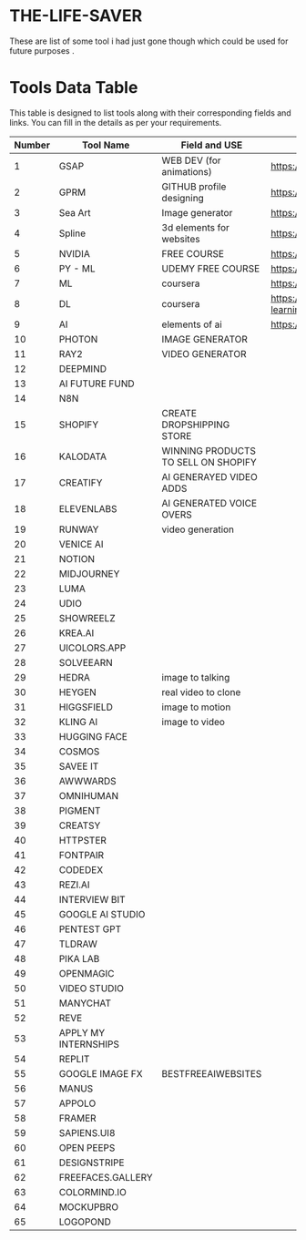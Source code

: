 # THE-LIFE-SAVER
These are list of some tool i had just gone though which could be used for future purposes .


# Tools Data Table

This table is designed to list tools along with their corresponding fields and links. You can fill in the details as per your requirements.

| **Number** | **Tool Name**        |               **Field and USE**                   |                **Link**                      |
|------------|----------------------|---------------------------------------------------|----------------------------------------------|
| 1          |  GSAP                | WEB DEV  (for animations)                         | https://gsap.com/                            |
| 2          |  GPRM                | GITHUB profile designing                          | https://gprm.itsvg.in/                       |
| 3          |  Sea Art             | Image generator                                   | https://shorturl.at/lidmX                    |
| 4          |  Spline              | 3d elements for websites                          | https://spline.design                        |
| 5          |  NVIDIA              | FREE COURSE                                       | https://www.nvidia.com/en-in/training/online/|
| 6          |  PY - ML             | UDEMY FREE COURSE                                 | https://shorturl.at/7t5Ms                    |
| 7          |  ML                  | coursera                                          | https://shorturl.at/UFAPg                    |
| 8          |  DL                  | coursera                                          | https://www.coursera.org/specializations/deep-learning|
| 9          |  AI                  | elements of ai                                    | https://www.elementsofai.com/                       |
| 10         |  PHOTON              | IMAGE GENERATOR                                   |                        |
| 11         |  RAY2                | VIDEO GENERATOR                                   |                        |
| 12         |  DEEPMIND            |                 |                        |
| 13         |  AI FUTURE FUND      |                 |                        |
| 14         |  N8N                 |                 |                        |
| 15         |  SHOPIFY             | CREATE DROPSHIPPING STORE                |                        |
| 16         |  KALODATA            | WINNING PRODUCTS TO SELL ON SHOPIFY                |                        |
| 17         |  CREATIFY            | AI GENERAYED VIDEO ADDS                |                        |
| 18         |  ELEVENLABS          | AI GENERATED VOICE OVERS                 |                        |
| 19         |  RUNWAY              | video generation                |                        |
| 20         |  VENICE AI           |                 |                        |
| 21         |  NOTION              |                 |                        |
| 22         |  MIDJOURNEY          |                 |                        |
| 23         |  LUMA                |                 |                        |
| 24         |  UDIO                |                 |                        |
| 25         |  SHOWREELZ           |                 |                        |
| 26         |  KREA.AI             |                 |                        |
| 27         |  UICOLORS.APP        |                 |                        |
| 28         |  SOLVEEARN           |                 |                        |
| 29         |  HEDRA               | image to talking                |                        |
| 30         |  HEYGEN              | real video to clone                |                        |
| 31         |  HIGGSFIELD          |  image to motion              |                        |
| 32         |  KLING AI            |  image to video               |                        |
| 33         |  HUGGING FACE        |                 |                        |
| 34         |  COSMOS              |                 |                        |
| 35         |  SAVEE IT            |                 |                        |
| 36         |  AWWWARDS            |                 |                        |
| 37         |  OMNIHUMAN           |                 |                        |
| 38         |  PIGMENT             |                 |                        |
| 39         |  CREATSY             |                 |                        |
| 40         |  HTTPSTER            |                 |                        |
| 41         |  FONTPAIR            |                 |                        |
| 42         |  CODEDEX             |                 |                        |
| 43         |  REZI.AI             |                 |                        |
| 44         |  INTERVIEW BIT       |                 |                        |
| 45         |  GOOGLE AI STUDIO    |                 |                        |
| 46         |  PENTEST GPT         |                 |                        |
| 47         |  TLDRAW              |                 |                        |
| 48         |  PIKA LAB            |                 |                        |
| 49         |  OPENMAGIC           |                 |                        |
| 50         |  VIDEO STUDIO        |                 |                        |
| 51         |  MANYCHAT            |
| 52         |  REVE                |
| 53         |  APPLY MY INTERNSHIPS|
| 54         |  REPLIT              |
| 55         |  GOOGLE IMAGE FX     | BESTFREEAIWEBSITES
| 56         |  MANUS               |
| 57         |  APPOLO              |
| 58         |  FRAMER              |
| 59         |  SAPIENS.UI8         |
| 60         |  OPEN PEEPS          |
| 61         |  DESIGNSTRIPE        |
| 62         |  FREEFACES.GALLERY   |
| 63         |  COLORMIND.IO        |
| 64         |  MOCKUPBRO           |
| 65         |  LOGOPOND            |
